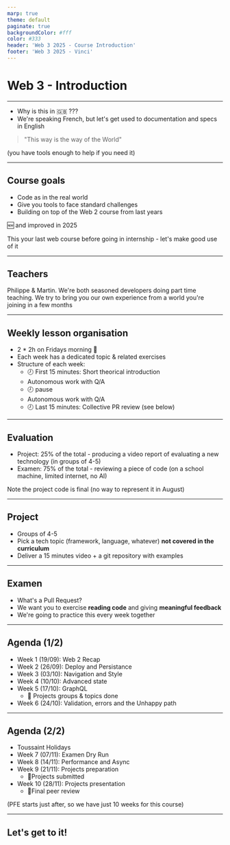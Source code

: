 ```yaml
---
marp: true
theme: default
paginate: true
backgroundColor: #fff
color: #333
header: 'Web 3 2025 - Course Introduction'
footer: 'Web 3 2025 - Vinci'
---
```


# Web 3 - Introduction

---

- Why is this in :uk: ???
- We're speaking French, but let's get used to documentation and specs in English

> "This way is the way of the World"

(you have tools enough to help if you need it)

---

## Course goals

- Code as in the real world
- Give you tools to face standard challenges
- Building on top of the Web 2 course from last years

:new: and improved in 2025

This your last web course before going in internship - let's make good use of it

---

## Teachers

Philippe & Martin.
We're both seasoned developers doing part time teaching.
We try to bring you our own experience from a world you're joining in a few months

---

## Weekly lesson organisation

- 2 \* 2h on Fridays morning :rooster:
- Each week has a dedicated topic & related exercises
- Structure of each week:
  - 🕗 First 15 minutes: Short theorical introduction
  - Autonomous work with Q/A
  - 🕗 pause
  - Autonomous work with Q/A
  - 🕗 Last 15 minutes: Collective PR review (see below)

---

## Evaluation

- Project: 25% of the total - producing a video report of evaluating a new technology (in groups of 4-5)
- Examen: 75% of the total - reviewing a piece of code (on a school machine, limited internet, no AI)

Note the project code is final (no way to represent it in August)

---

## Project

- Groups of 4-5
- Pick a tech topic (framework, language, whatever) **not covered in the curriculum**
- Deliver a 15 minutes video + a git repository with examples

---

## Examen

- What's a Pull Request?
- We want you to exercise **reading code** and giving **meaningful feedback**
- We're going to practice this every week together

---

## Agenda (1/2)

- Week 1 (19/09): Web 2 Recap
- Week 2 (26/09): Deploy and Persistance
- Week 3 (03/10): Navigation and Style
- Week 4 (10/10): Advanced state
- Week 5 (17/10): GraphQL
  - 🎯 Projects groups & topics done
- Week 6 (24/10): Validation, errors and the Unhappy path

---

## Agenda (2/2)

- Toussaint Holidays
- Week 7 (07/11): Examen Dry Run
- Week 8 (14/11): Performance and Async
- Week 9 (21/11): Projects preparation
  - 🎯Projects submitted
- Week 10 (28/11): Projects presentation
  - 🎯Final peer review

(PFE starts just after, so we have just 10 weeks for this course)

---

## Let's get to it!
